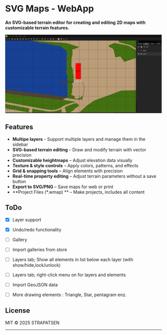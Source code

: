 # SVG Maps - WebApp

**An SVG-based terrain editor for creating and editing 2D maps with customizable terrain features.**  

![SVG Maps Preview](screenshot_app.png)

## Features
- **Multipe layers** - Support multiple layers and manage them in the sidebar 
- **SVG-based terrain editing** – Draw and modify terrain with vector precision  
- **Customizable heightmaps** – Adjust elevation data visually  
- **Texture & style controls** – Apply colors, patterns, and effects  
- **Grid & snapping tools** – Align elements with precision  
- **Real-time property editing** – Adjust terrain parameters without a save button  
- **Export to SVG/PNG** – Save maps for web or print  
- **Project Files (*.wmap) ** – Make projects, includes all content

## ToDo 
- [x] Layer support  
- [x] Undo/redo functionality
- [ ] Gallery
- [ ] Import galleries from store
- [ ] Layers tab; Show all elements in list below each layer (with show/hide,lock/unlock)
- [ ] Layers tab; right-click menu on for layers and elements
- [ ] Import GeoJSON data
- [ ] More drawing elements : Triangle, Star, pentagram enz.


## License  
MIT © 2025 STRAPATSEN 

---
